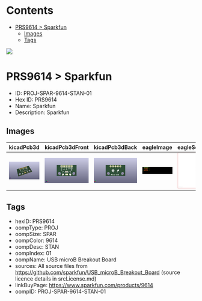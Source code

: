 



Contents
========

* [PRS9614 > Sparkfun](#prs9614--sparkfun)
	* [Images](#images)
	* [Tags](#tags)
  
![][im]
# PRS9614 > Sparkfun

- ID: PROJ-SPAR-9614-STAN-01
- Hex ID: PRS9614
- Name: Sparkfun
- Description: Sparkfun

## Images
  
  

|kicadPcb3d|kicadPcb3dFront|kicadPcb3dBack|eagleImage|eagleSchemImage|
| :---: | :---: | :---: | :---: | :---: |
|[![kicadPcb3d](kicadPcb3d_140.png)](kicadPcb3d.png)|[![kicadPcb3dFront](kicadPcb3dFront_140.png)](kicadPcb3dFront.png)|[![kicadPcb3dBack](kicadPcb3dBack_140.png)](kicadPcb3dBack.png)|[![eagleImage](eagleImage_140.png)](eagleImage.png)|[![eagleSchemImage](eagleSchemImage_140.png)](eagleSchemImage.png)|

## Tags

- hexID: PRS9614
- oompType: PROJ
- oompSize: SPAR
- oompColor: 9614
- oompDesc: STAN
- oompIndex: 01
- oompName: USB microB Breakout Board
- sources: All source files from https://github.com/sparkfun/USB_microB_Breakout_Board (source licence details in srcLicense.md)
- linkBuyPage: https://www.sparkfun.com/products/9614
- oompID: PROJ-SPAR-9614-STAN-01



[im]: kicadPcb3d_450.png
